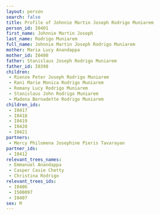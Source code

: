 ```yaml
---
layout: person
search: false
title: Profile of Johnnie Martin Joseph Rodrigo Muniarem
person_id: I0401
first_name: Johnnie Martin Joseph
last_name: Rodrigo Muniarem
full_name: Johnnie Martin Joseph Rodrigo Muniarem
mother: Maria Lucy Anandappa
mother_id: I0400
father: Stanislaus Joseph Rodrigo Muniarem
father_id: I0398
children:
 - Rienze Peter Joseph Rodrigo Muniarem
 - Rani Marie Monica Rodrigo Muniarem
 - Romany Lucy Rodrigo Muniarem
 - Stanislaus John Rodrigo Muniarem
 - Madona Bernadette Rodrigo Muniarem
children_ids:
 - I0417
 - I0418
 - I0419
 - I0420
 - I0421
partners:
 - Mercy Philomena Josephine Pieris Tavarayan
partner_ids:
 - I0412
relevant_trees_names:
 - Emmanuel Anandappa
 - Casper Casie Chetty
 - Christina Rodrigo
relevant_trees_ids:
 - I0406
 - I500097
 - I0407
sex: M
---
```


